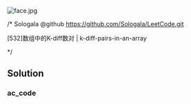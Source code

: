 ![face.jpg](https://pic.leetcode-cn.com/5f44c38cfca16ba4f3886e1c9e298c5ab18a215dc25e965ec357a430e783b3af-face.jpg)

/*
    Sologala   @github    https://github.com/Sologala/LeetCode.git

   [532]数组中的K-diff数对
     |     k-diff-pairs-in-an-array

*/



## **Solution** 

### **ac_code**
```c

```